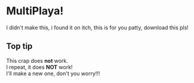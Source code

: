 # MultiPlaya!
I didn't make this, i found it on itch, this is for you patty, download this pls!

## Top tip
This crap does **not** work.<br>
I repeat, it does **NOT** work!<br>
I'll make a new one, don't you worry!!!
